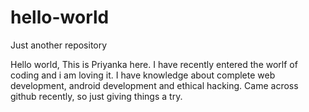 # hello-world
Just another repository

Hello world,
This is Priyanka here. I have recently entered the worlf of coding and i am loving it.
I have knowledge about complete web development, android development and ethical hacking.
Came across github recently, so just giving things a try.
